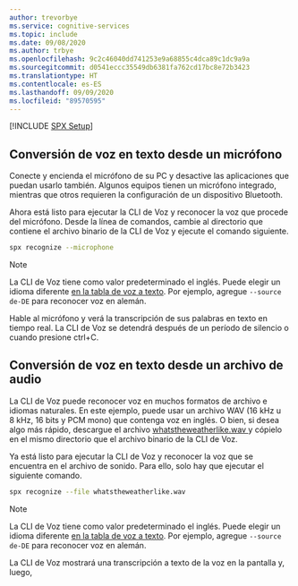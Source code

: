 ```yaml
---
author: trevorbye
ms.service: cognitive-services
ms.topic: include
ms.date: 09/08/2020
ms.author: trbye
ms.openlocfilehash: 9c2c46040dd741253e9a68855c4dca89c1dc9a9a
ms.sourcegitcommit: d0541eccc35549db6381fa762cd17bc8e72b3423
ms.translationtype: HT
ms.contentlocale: es-ES
ms.lasthandoff: 09/09/2020
ms.locfileid: "89570595"
---
```

[!INCLUDE [SPX Setup](../../spx-setup.md)]

## <a name="speech-to-text-from-microphone"></a>Conversión de voz en texto desde un micrófono

Conecte y encienda el micrófono de su PC y desactive las aplicaciones que puedan usarlo también. Algunos equipos tienen un micrófono integrado, mientras que otros requieren la configuración de un dispositivo Bluetooth.

Ahora está listo para ejecutar la CLI de Voz y reconocer la voz que procede del micrófono. Desde la línea de comandos, cambie al directorio que contiene el archivo binario de la CLI de Voz y ejecute el comando siguiente.

```bash
spx recognize --microphone
```

> [!NOTE]
> La CLI de Voz tiene como valor predeterminado el inglés. Puede elegir un idioma diferente [en la tabla de voz a texto](../../../../language-support.md).
> Por ejemplo, agregue `--source de-DE` para reconocer voz en alemán.

Hable al micrófono y verá la transcripción de sus palabras en texto en tiempo real. La CLI de Voz se detendrá después de un período de silencio o cuando presione ctrl+C.

## <a name="speech-to-text-from-audio-file"></a>Conversión de voz en texto desde un archivo de audio

La CLI de Voz puede reconocer voz en muchos formatos de archivo e idiomas naturales. En este ejemplo, puede usar un archivo WAV (16 kHz u 8 kHz, 16 bits y PCM mono) que contenga voz en inglés. O bien, si desea algo más rápido, descargue el archivo <a href="https://github.com/Azure-Samples/cognitive-services-speech-sdk/blob/master/samples/csharp/sharedcontent/console/whatstheweatherlike.wav" download="whatstheweatherlike" target="_blank">whatstheweatherlike.wav <span class="docon docon-download x-hidden-focus"></span></a> y cópielo en el mismo directorio que el archivo binario de la CLI de Voz.

Ya está listo para ejecutar la CLI de Voz y reconocer la voz que se encuentra en el archivo de sonido. Para ello, solo hay que ejecutar el siguiente comando.

```bash
spx recognize --file whatstheweatherlike.wav
```

> [!NOTE]
> La CLI de Voz tiene como valor predeterminado el inglés. Puede elegir un idioma diferente [en la tabla de voz a texto](../../../../language-support.md).
> Por ejemplo, agregue `--source de-DE` para reconocer voz en alemán.

La CLI de Voz mostrará una transcripción a texto de la voz en la pantalla y, luego,